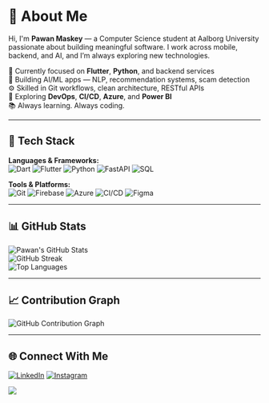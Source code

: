 # 💫 About Me
Hi, I'm **Pawan Maskey** — a Computer Science student at Aalborg University passionate about building meaningful software. I work across mobile, backend, and AI, and I’m always exploring new technologies.

🔭 Currently focused on **Flutter**, **Python**, and backend services  
🤖 Building AI/ML apps — NLP, recommendation systems, scam detection  
⚙️ Skilled in Git workflows, clean architecture, RESTful APIs  
🚀 Exploring **DevOps**, **CI/CD**, **Azure**, and **Power BI**  
📚 Always learning. Always coding.

---

## 🧠 Tech Stack

**Languages & Frameworks:**  
![Dart](https://img.shields.io/badge/Dart-%230175C2.svg?style=for-the-badge&logo=dart&logoColor=white)
![Flutter](https://img.shields.io/badge/Flutter-%2302569B.svg?style=for-the-badge&logo=flutter&logoColor=white)
![Python](https://img.shields.io/badge/Python-%2314354C.svg?style=for-the-badge&logo=python&logoColor=white)
![FastAPI](https://img.shields.io/badge/FastAPI-005571?style=for-the-badge&logo=fastapi&logoColor=white)
![SQL](https://img.shields.io/badge/SQL-%2300f.svg?style=for-the-badge&logo=mysql&logoColor=white)

**Tools & Platforms:**  
![Git](https://img.shields.io/badge/Git-%23F05033.svg?style=for-the-badge&logo=git&logoColor=white)
![Firebase](https://img.shields.io/badge/Firebase-%23039BE5.svg?style=for-the-badge&logo=firebase&logoColor=white)
![Azure](https://img.shields.io/badge/Azure-%230072C6.svg?style=for-the-badge&logo=microsoftazure&logoColor=white)
![CI/CD](https://img.shields.io/badge/CI%2FCD-%2300B4D8.svg?style=for-the-badge&logo=githubactions&logoColor=white)
![Figma](https://img.shields.io/badge/Figma-%23F24E1E.svg?style=for-the-badge&logo=figma&logoColor=white)

---

## 📊 GitHub Stats

![Pawan's GitHub Stats](https://github-readme-stats.vercel.app/api?username=maskeyp&theme=tokyonight&hide_border=true&show_icons=true&include_all_commits=true&count_private=true)  
![GitHub Streak](https://github-readme-streak-stats.herokuapp.com/?user=maskeyp&theme=tokyonight&hide_border=true)  
![Top Languages](https://github-readme-stats.vercel.app/api/top-langs/?username=maskeyp&theme=tokyonight&hide_border=true&layout=compact)

---

## 📈 Contribution Graph

![GitHub Contribution Graph](https://activity-graph.herokuapp.com/graph?username=maskeyp&bg_color=0d1117&color=00c3ff&line=00c3ff&point=ffffff&area=true&hide_border=true)

---

## 🌐 Connect With Me

[![LinkedIn](https://img.shields.io/badge/LinkedIn-%230077B5.svg?style=for-the-badge&logo=linkedin&logoColor=white)](https://linkedin.com/in/maskeyp)
[![Instagram](https://img.shields.io/badge/Instagram-%23E4405F.svg?style=for-the-badge&logo=Instagram&logoColor=white)](https://instagram.com/maskeyp_)

[![](https://visitcount.itsvg.in/api?id=maskeyp&icon=5&color=6)](https://visitcount.itsvg.in)
